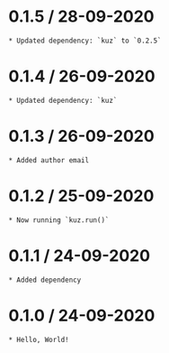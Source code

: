 
0.1.5 / 28-09-2020
====================
	* Updated dependency: `kuz` to `0.2.5`

0.1.4 / 26-09-2020
====================
	* Updated dependency: `kuz`

0.1.3 / 26-09-2020
====================
	* Added author email

0.1.2 / 25-09-2020
====================
	* Now running `kuz.run()`

0.1.1 / 24-09-2020
====================
	* Added dependency

0.1.0 / 24-09-2020
====================
	* Hello, World!


